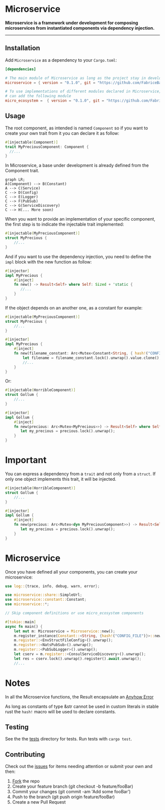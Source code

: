 # Microservice

**Microservice is a framework under development for composing microservices from
instantiated components via dependency injection.**

---

## Installation

Add `Microservice` as a dependency to your `Cargo.toml`:
```toml
[dependencies]

# The main module of Microservice as long as the project stay in development
microservice = { version = "0.1.0", git = "https://github.com/FabriceBazzaro/microservice.git" }

# To use implementations of different modules declared in Microservice, you
# can add the following module
micro_ecosystem =  { version = "0.1.0", git = "https://github.com/FabriceBazzaro/micro_ecosystem.git" }
```

## Usage

The root component, as intended is named `Component` so if you want to create
your own trait from it you can declare it as follow:
```rust
#[injectable(Component)]
trait MyPreciousComponent: Component {
  //...
}
```

In Microservice, a base under development is already defined from the Component
trait.

```mermaid
graph LR;
A(Component) --> B(Constant)
A --> C(Service)
C --> D(Config)
C --> E(Logger)
C --> F(PubSub)
C --> G(ServiceDiscovery)
C --> H(... More soon)
```

When you want to provide an implementation of your specific component, the first
step is to indicate the injectable trait implemented:

```rust
#[injectable(MyPreciousComponent)]
struct MyPrecious {
    //...
}
```

And if you want to use the dependency injection, you need to define the `impl`
block with the new function as follow:

```rust
#[injector]
impl MyPrecious {
    #[inject]
    fn new() -> Result<Self> where Self: Sized + 'static {
       //...
    }
}
```

If the object depends on an another one, as a constant for example:
```rust
#[injectable(MyPreciousComponent)]
struct MyPrecious {
    //...
}

#[injector]
impl MyPrecious {
    #[inject]
    fn new(filename_constant: Arc<Mutex<Constant<String, { hash!("CONFIG_FILE") }>>>) -> Result<Self> where Self: Sized + 'static {
        let filename = filename_constant.lock().unwrap().value.clone();
        //...
    }
}
```

Or:
```rust
#[injectable(HorribleComponent)]
struct Gollum {
    //...
}

#[injector]
impl Gollum {
    #[inject]
    fn new(precious: Arc<Mutex<MyPrecious>>) -> Result<Self> where Self: Sized + 'static {
       let my_precious = precious.lock().unwrap();
    }
}
```

# Important

You can express a dependency from a `trait` and not only from a `struct`.
If only one object implements this trait, it will be injected.

```rust
#[injectable(HorribleComponent)]
struct Gollum {
    //...
}

#[injector]
impl Gollum {
    #[inject]
    fn new(precious: Arc<Mutex<dyn MyPreciousComponent>>) -> Result<Self> where Self: Sized + 'static {
       let my_precious = precious.lock().unwrap();
    }
}
```

# Microservice

Once you have defined all your components, you can create your microservice:

```rust
use log::{trace, info, debug, warn, error};

use microservice::share::SimpleUrl;
use microservice::constant::Constant;
use microservice::*;

// Skip component definitions or use micro_ecosystem components

#[tokio::main]
async fn main() {
    let mut m: Microservice = Microservice::new();
    m.register_instance(Constant::<String, {hash!("CONFIG_FILE")}>::new("./config.yaml".into()));
    m.register::<EnvStructFileConfig>().unwrap();
    m.register::<NatsPubSub>().unwrap();
    m.register::<PubSubLogger>().unwrap();
    let cserv = m.register::<ConsulServiceDiscovery>().unwrap();
    let res = cserv.lock().unwrap().register().await.unwrap();
    //...
```

# Notes

In all the Microservice functions, the Result encapsulate an [Anyhow Error](https://github.com/dtolnay/anyhow)

As long as constants of type &str cannot be used in custom literals in stable
rust the `hash!` macro will be used to declare constants.


## Testing

See the the [tests](tests) directory for tests. Run tests with `cargo test`.

## Contributing

Check out the [issues][1] for items needing attention or submit your own and
then:

1. [Fork][2] the repo
2. Create your feature branch (git checkout -b feature/fooBar)
3. Commit your changes (git commit -am 'Add some fooBar')
4. Push to the branch (git push origin feature/fooBar)
5. Create a new Pull Request

[1]: https://github.com/FabriceBazzaro/microservice/issues
[2]: https://github.com/FabriceBazzaro/microservice/fork